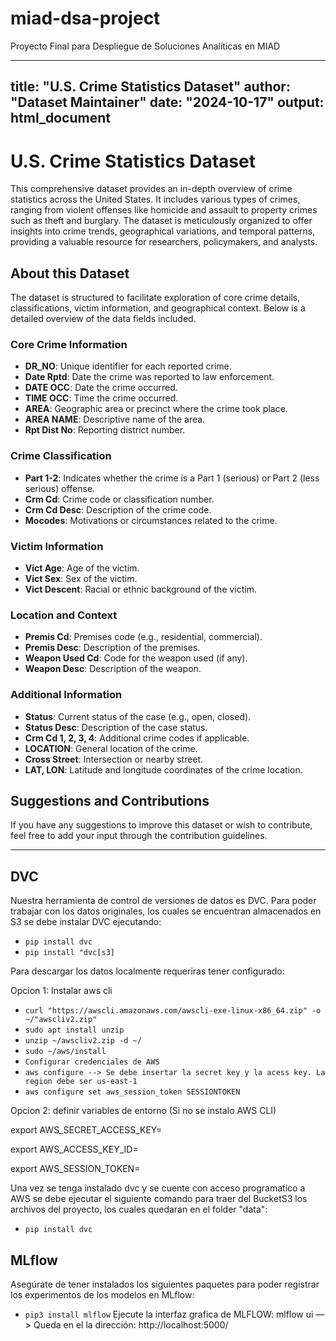 # miad-dsa-project
Proyecto Final para Despliegue de Soluciones Analíticas en MIAD

---
title: "U.S. Crime Statistics Dataset"
author: "Dataset Maintainer"
date: "2024-10-17"
output: html_document
---

# U.S. Crime Statistics Dataset

This comprehensive dataset provides an in-depth overview of crime statistics across the United States. It includes various types of crimes, ranging from violent offenses like homicide and assault to property crimes such as theft and burglary. The dataset is meticulously organized to offer insights into crime trends, geographical variations, and temporal patterns, providing a valuable resource for researchers, policymakers, and analysts.

## About this Dataset

The dataset is structured to facilitate exploration of core crime details, classifications, victim information, and geographical context. Below is a detailed overview of the data fields included.

### Core Crime Information

- **DR_NO**: Unique identifier for each reported crime.
- **Date Rptd**: Date the crime was reported to law enforcement.
- **DATE OCC**: Date the crime occurred.
- **TIME OCC**: Time the crime occurred.
- **AREA**: Geographic area or precinct where the crime took place.
- **AREA NAME**: Descriptive name of the area.
- **Rpt Dist No**: Reporting district number.

### Crime Classification

- **Part 1-2**: Indicates whether the crime is a Part 1 (serious) or Part 2 (less serious) offense.
- **Crm Cd**: Crime code or classification number.
- **Crm Cd Desc**: Description of the crime code.
- **Mocodes**: Motivations or circumstances related to the crime.

### Victim Information

- **Vict Age**: Age of the victim.
- **Vict Sex**: Sex of the victim.
- **Vict Descent**: Racial or ethnic background of the victim.

### Location and Context

- **Premis Cd**: Premises code (e.g., residential, commercial).
- **Premis Desc**: Description of the premises.
- **Weapon Used Cd**: Code for the weapon used (if any).
- **Weapon Desc**: Description of the weapon.

### Additional Information

- **Status**: Current status of the case (e.g., open, closed).
- **Status Desc**: Description of the case status.
- **Crm Cd 1, 2, 3, 4**: Additional crime codes if applicable.
- **LOCATION**: General location of the crime.
- **Cross Street**: Intersection or nearby street.
- **LAT, LON**: Latitude and longitude coordinates of the crime location.

## Suggestions and Contributions

If you have any suggestions to improve this dataset or wish to contribute, feel free to add your input through the contribution guidelines.

---


## DVC

Nuestra herramienta de control de versiones de datos es DVC. Para poder trabajar con los datos originales, los cuales se encuentran almacenados en S3 se debe instalar DVC ejecutando:

- `pip install dvc`
- `pip install "dvc[s3]`

Para descargar los datos localmente requeriras tener configurado:

Opcion 1: Instalar aws cli
- `curl "https://awscli.amazonaws.com/awscli-exe-linux-x86_64.zip" -o ~/"awscliv2.zip" `
- `sudo apt install unzip`
- `unzip ~/awscliv2.zip -d ~/`
- `sudo ~/aws/install`
- `Configurar credenciales de AWS`
- `aws configure --> Se debe insertar la secret key y la acess key. La region debe ser us-east-1`
- `aws configure set aws_session_token SESSIONTOKEN`

Opcion 2: definir variables de entorno (Si no se instalo AWS CLI)

export AWS_SECRET_ACCESS_KEY=

export  AWS_ACCESS_KEY_ID=

export  AWS_SESSION_TOKEN=

Una vez se tenga instalado dvc y se cuente con acceso programatico a AWS se debe ejecutar el siguiente comando para traer del BucketS3 los archivos del proyecto, los cuales quedaran en el folder "data":
- `pip install dvc`

## MLflow

Asegúrate de tener instalados los siguientes paquetes para poder registrar los experimentos de los modelos en MLflow:

- `pip3 install mlflow`
Ejecute la interfaz grafica de MLFLOW: mlflow ui —> Queda en el la dirección: http://localhost:5000/